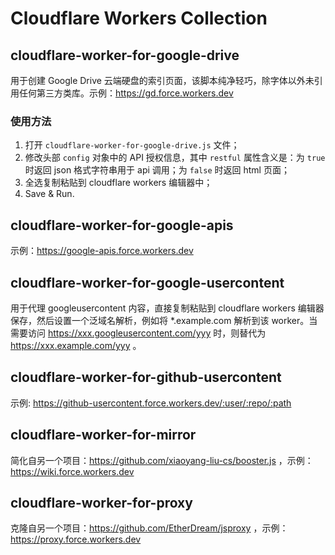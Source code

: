 # Cloudflare Workers Collection

## cloudflare-worker-for-google-drive
用于创建 Google Drive 云端硬盘的索引页面，该脚本纯净轻巧，除字体以外未引用任何第三方类库。示例：https://gd.force.workers.dev

### 使用方法
1. 打开 `cloudflare-worker-for-google-drive.js` 文件；
2. 修改头部 `config` 对象中的 API 授权信息，其中 `restful` 属性含义是：为 `true` 时返回 json 格式字符串用于 api 调用；为 `false` 时返回 html 页面；
3. 全选复制粘贴到 cloudflare workers 编辑器中；
4. Save & Run.

## cloudflare-worker-for-google-apis
示例：https://google-apis.force.workers.dev

## cloudflare-worker-for-google-usercontent
用于代理 googleusercontent 内容，直接复制粘贴到 cloudflare workers 编辑器保存，然后设置一个泛域名解析，例如将 *.example.com 解析到该 worker。当需要访问 https://xxx.googleusercontent.com/yyy 时，则替代为 https://xxx.example.com/yyy 。

## cloudflare-worker-for-github-usercontent
示例: https://github-usercontent.force.workers.dev/:user/:repo/:path

## cloudflare-worker-for-mirror
简化自另一个项目：https://github.com/xiaoyang-liu-cs/booster.js ，示例：https://wiki.force.workers.dev

## cloudflare-worker-for-proxy
克隆自另一个项目：https://github.com/EtherDream/jsproxy ，示例：https://proxy.force.workers.dev
